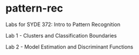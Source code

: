 # pattern-rec
Labs for SYDE 372: Intro to Pattern Recognition

Lab 1 - Clusters and Classification Boundaries

Lab 2 - Model Estimation and Discriminant Functions
